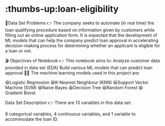 # :thumbs-up:loan-eligibility
:clap:Data Set Problems
👉 The company seeks to automate (in real time) the loan qualifying procedure based on information given by customers while filling out an online application form. It is expected that the development of ML models that can help the company predict loan approval in accelerating decision-making process for determining whether an applicant is eligible for a loan or not.

🎬 Objectives of Notebook
👉 This notebook aims to:
 Analyze customer data provided in data set (EDA)
 Build various ML models that can predict loan approval
👨‍💻 The machine learning models used in this project are:

😆Logistic Regression
😆K-Nearest Neighbour (KNN)
😆Support Vector Machine (SVM)
😆Naive Bayes
😆Decision Tree
😆Random Forest
😆Gradient Boost

Data Set Description
👉 There are 13 variables in this data set:

8 categorical variables,
4 continuous variables, and
1 variable to accommodate the loan ID. 
